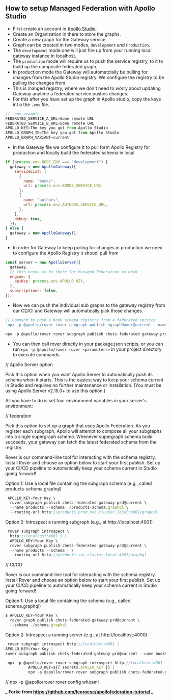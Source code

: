 ## How to setup Managed Federation with Apollo Studio

- First create an account in [Apollo Studio](https://studio.apollographql.com/).
- Create an Organization in there to store the graphs.
- Create a new graph for the Gateway service.
- Graph can be created in two modes, `development` and `Production`.
- The `development` mode one will just fire up from your running local gateway instance in localhost.
- The `production` mode will require us to push the service registry, to it to build up the composite federated graph.
- In production mode the Gateway will automatcially be pulling for changes from the Apollo Studio registry. We configure the registry to be pulling the changes from.
- This is manged registry, where we don't need to worry about updating Gateway anytime a federated service pushes changes.
- For this after you have set up the graph in Apollo studio, copy the keys int o the `.env` file.

```js
// .env.example
FEDERATED_SERVICE_A_URL=Some remote URL
FEDERATED_SERVICE_B_URL=Some remote URL
APOLLO_KEY=The key you got from Apollo Studio
APOLLO_GRAPH_ID=The key you got from Apollo Studio
APOLLO_GRAPH_VARIANT=current
```

- In the Gateway file we configure it to pull form Apollo Registry for production and locally build the federated schema in local

```js
if (process.env.NODE_ENV === "development") {
  gateway = new ApolloGateway({
    serviceList: [
      {
        name: "books",
        url: process.env.BOOKS_SERVICE_URL,
      },
      {
        name: "authors",
        url: process.env.AUTHORS_SERVICE_URL,
      },
    ],
    debug: true,
  });
} else {
  gateway = new ApolloGateway();
}
```

- In order for Gateway to keep polling for changes in production we need to configure the Apollo Registry it shoudl pull from

```js
const server = new ApolloServer({
  gateway,
  // this needs to be there for Managed Federation to work
  engine: {
    apiKey: process.env.APOLLO_KEY,
  },
  subscriptions: false,
});
```

- Now we can push the individual sub graphs to the gateway registry from our CD/CI and Gateway will automatically pick those changes.

```js
// Command to push a book schema registry from a federated service
`npx -p @apollo/rover rover subgraph publish <graphName>@current --name <serviceName> --schema <schemaFile> --routing-url <URL for the service>`

npx -p @apollo/rover rover subgraph publish chets-federated-gateway-prd@current --name books --schema .\books.graphql --routing-url http://localhost:4001/graphql

```

- You can then call rover <parameters> directly in your package.json scripts, or you can run
  `npx -p @apollo/rover rover <parameters>` in your project directory to execute commands.

// Apollo Server option

Pick this option when you want Apollo Server to automatically push its schema when it starts. This is the easiest way to keep your schema current in Studio and requires no further maintenance or installation. (You must be using Apollo Server v2.15.0+ to use this option.)

All you have to do is set four environment variables in your server's environment:

// federation

Pick this option to set up a graph that uses Apollo Federation. As you register each subgraph, Apollo will attempt to compose all your subgraphs into a single supergraph schema. Whenever supergraph schema build succeeds, your gateway can fetch the latest federated schema from the registry.

Rover is our command-line tool for interacting with the schema registry. Install Rover and choose an option below to start your first publish. Set up your CI/CD pipeline to automatically keep your schema current in Studio going forward!

Option 1: Use a local file containing the subgraph schema (e.g., called products-schema.graphql)

```js
 APOLLO_KEY=Your Key \
  rover subgraph publish chets-federated-gateway-prd@current \
  --name products --schema ./products-schema.graphql \
  --routing-url http://products.prod.svc.cluster.local:4001/graphql
```

Option 2: Introspect a running subgraph (e.g., at http://localhost:4001)

```js
 rover subgraph introspect \
  http://localhost:4001 | \
  APOLLO_KEY=Your Key \
  rover subgraph publish chets-federated-gateway-prd@current \
  --name products --schema - \
  --routing-url http://products.svc.cluster.local:4001/graphql

```

// CI/CD

Rover is our command-line tool for interacting with the schema registry. Install Rover and choose an option below to start your first publish. Set up your CI/CD pipeline to automatically keep your schema current in Studio going forward!

Option 1: Use a local file containing the schema (e.g., called schema.graphql)

```js
$ APOLLO_KEY=Your Key \
  rover graph publish chets-federated-gateway-prd@current \
  --schema ./schema.graphql
```

Option 2: Introspect a running server (e.g., at http://localhost:4000)

```js
 rover subgraph introspect http://localhost:4001 |
APOLLO_KEY=Your Key |
rover subgraph publish chets-federated-gateway-prd@current --name books --schema - --routing-url http://localhost:4001:4001/graphql
```

```js
 npx -p @apollo/rover rover subgraph introspect http://localhost:4001 |
          APOLLO_KEY=${{ secrets.APOLLO_KEY }} |
          npx -p @apollo/rover rover subgraph publish chets-federated-gateway-prd@current --name books --schema - --routing-url http://localhost:4001:4001/graphql
```

// npx -p @apollo/rover rover config whoami

**_ Forke from https://github.com/leoroese/apollofederation-tutorial _**
